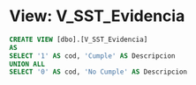 # View: V_SST_Evidencia

```sql
CREATE VIEW [dbo].[V_SST_Evidencia]
AS
SELECT '1' AS cod, 'Cumple' AS Descripcion
UNION ALL
SELECT '0' AS cod, 'No Cumple' AS Descripcion

```
